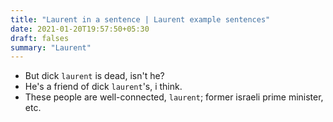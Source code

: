 ```yaml
---
title: "Laurent in a sentence | Laurent example sentences"
date: 2021-01-20T19:57:50+05:30
draft: falses
summary: "Laurent"
---
```

- But dick `laurent` is dead, isn't he?
- He's a friend of dick `laurent`'s, i think.
- These people are well-connected, `laurent`; former israeli prime minister, etc.
                 
